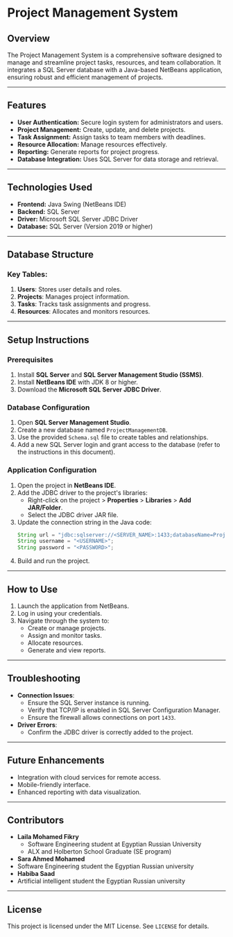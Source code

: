 # Project Management System

## Overview
The Project Management System is a comprehensive software designed to manage and streamline project tasks, resources, and team collaboration. It integrates a SQL Server database with a Java-based NetBeans application, ensuring robust and efficient management of projects.

---

## Features
- **User Authentication:** Secure login system for administrators and users.
- **Project Management:** Create, update, and delete projects.
- **Task Assignment:** Assign tasks to team members with deadlines.
- **Resource Allocation:** Manage resources effectively.
- **Reporting:** Generate reports for project progress.
- **Database Integration:** Uses SQL Server for data storage and retrieval.

---

## Technologies Used
- **Frontend:** Java Swing (NetBeans IDE)
- **Backend:** SQL Server
- **Driver:** Microsoft SQL Server JDBC Driver
- **Database:** SQL Server (Version 2019 or higher)

---

## Database Structure
### Key Tables:
1. **Users**: Stores user details and roles.
2. **Projects**: Manages project information.
3. **Tasks**: Tracks task assignments and progress.
4. **Resources**: Allocates and monitors resources.

---

## Setup Instructions

### Prerequisites
1. Install **SQL Server** and **SQL Server Management Studio (SSMS)**.
2. Install **NetBeans IDE** with JDK 8 or higher.
3. Download the **Microsoft SQL Server JDBC Driver**.

### Database Configuration
1. Open **SQL Server Management Studio**.
2. Create a new database named `ProjectManagementDB`.
3. Use the provided `Schema.sql` file to create tables and relationships.
4. Add a new SQL Server login and grant access to the database (refer to the instructions in this document).

### Application Configuration
1. Open the project in **NetBeans IDE**.
2. Add the JDBC driver to the project's libraries:
   - Right-click on the project > **Properties** > **Libraries** > **Add JAR/Folder**.
   - Select the JDBC driver JAR file.
3. Update the connection string in the Java code:
   ```java
   String url = "jdbc:sqlserver://<SERVER_NAME>:1433;databaseName=ProjectManagementDB;encrypt=false";
   String username = "<USERNAME>";
   String password = "<PASSWORD>";
   ```
4. Build and run the project.

---

## How to Use
1. Launch the application from NetBeans.
2. Log in using your credentials.
3. Navigate through the system to:
   - Create or manage projects.
   - Assign and monitor tasks.
   - Allocate resources.
   - Generate and view reports.

---

## Troubleshooting
- **Connection Issues**:
  - Ensure the SQL Server instance is running.
  - Verify that TCP/IP is enabled in SQL Server Configuration Manager.
  - Ensure the firewall allows connections on port `1433`.
- **Driver Errors**:
  - Confirm the JDBC driver is correctly added to the project.

---

## Future Enhancements
- Integration with cloud services for remote access.
- Mobile-friendly interface.
- Enhanced reporting with data visualization.

---

## Contributors
- **Laila Mohamed Fikry**
  - Software Engineering student at Egyptian Russian University
  - ALX and Holberton School Graduate (SE program)
- **Sara Ahmed Mohamed**
 - Software Engineering student the Egyptian Russian university
- **Habiba Saad**
 - Artificial intelligent student the Egyptian Russian university
---

## License
This project is licensed under the MIT License. See `LICENSE` for details.
